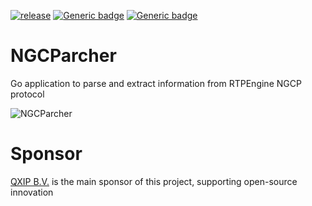 [![release](https://img.shields.io/github/release/danieledesensi/peafowl.svg)](https://github.com/danieledesensi/peafowl/releases/latest)
[![Generic badge](https://img.shields.io/badge/Go-blue.svg)](Go)
[![Generic badge](https://img.shields.io/badge/NGCP-red.svg)](NGCP)

# NGCParcher
Go application to parse and extract information from RTPEngine NGCP protocol 

![NGCParcher](https://github.com/user-attachments/assets/dbb70918-5f11-4e8f-b279-273927de34f8)

# Sponsor
[QXIP B.V.](https://qxip.net) is the main sponsor of this project, supporting open-source innovation

